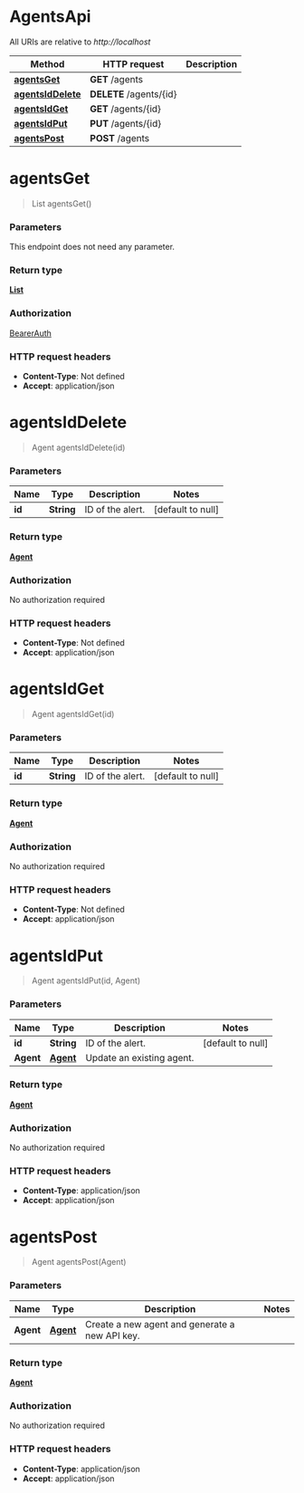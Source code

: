 # AgentsApi

All URIs are relative to *http://localhost*

Method | HTTP request | Description
------------- | ------------- | -------------
[**agentsGet**](AgentsApi.md#agentsGet) | **GET** /agents | 
[**agentsIdDelete**](AgentsApi.md#agentsIdDelete) | **DELETE** /agents/{id} | 
[**agentsIdGet**](AgentsApi.md#agentsIdGet) | **GET** /agents/{id} | 
[**agentsIdPut**](AgentsApi.md#agentsIdPut) | **PUT** /agents/{id} | 
[**agentsPost**](AgentsApi.md#agentsPost) | **POST** /agents | 


<a name="agentsGet"></a>
# **agentsGet**
> List agentsGet()



### Parameters
This endpoint does not need any parameter.

### Return type

[**List**](../Models/Agent.md)

### Authorization

[BearerAuth](../README.md#BearerAuth)

### HTTP request headers

- **Content-Type**: Not defined
- **Accept**: application/json

<a name="agentsIdDelete"></a>
# **agentsIdDelete**
> Agent agentsIdDelete(id)



### Parameters

Name | Type | Description  | Notes
------------- | ------------- | ------------- | -------------
 **id** | **String**| ID of the alert. | [default to null]

### Return type

[**Agent**](../Models/Agent.md)

### Authorization

No authorization required

### HTTP request headers

- **Content-Type**: Not defined
- **Accept**: application/json

<a name="agentsIdGet"></a>
# **agentsIdGet**
> Agent agentsIdGet(id)



### Parameters

Name | Type | Description  | Notes
------------- | ------------- | ------------- | -------------
 **id** | **String**| ID of the alert. | [default to null]

### Return type

[**Agent**](../Models/Agent.md)

### Authorization

No authorization required

### HTTP request headers

- **Content-Type**: Not defined
- **Accept**: application/json

<a name="agentsIdPut"></a>
# **agentsIdPut**
> Agent agentsIdPut(id, Agent)



### Parameters

Name | Type | Description  | Notes
------------- | ------------- | ------------- | -------------
 **id** | **String**| ID of the alert. | [default to null]
 **Agent** | [**Agent**](../Models/Agent.md)| Update an existing agent. |

### Return type

[**Agent**](../Models/Agent.md)

### Authorization

No authorization required

### HTTP request headers

- **Content-Type**: application/json
- **Accept**: application/json

<a name="agentsPost"></a>
# **agentsPost**
> Agent agentsPost(Agent)



### Parameters

Name | Type | Description  | Notes
------------- | ------------- | ------------- | -------------
 **Agent** | [**Agent**](../Models/Agent.md)| Create a new agent and generate a new API key. |

### Return type

[**Agent**](../Models/Agent.md)

### Authorization

No authorization required

### HTTP request headers

- **Content-Type**: application/json
- **Accept**: application/json

